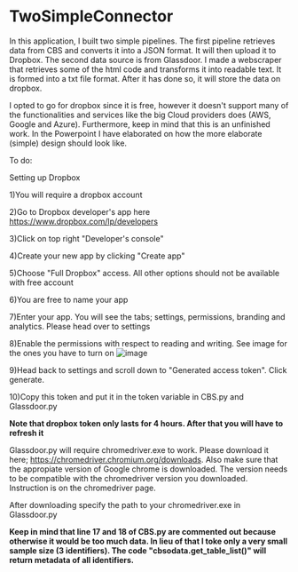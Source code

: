 # TwoSimpleConnector

In this application, I built two simple pipelines. The first pipeline retrieves data from CBS and converts it into a JSON format. It will then upload it to Dropbox. The second data source is from Glassdoor. I made a webscraper that retrieves some of the html code and transforms it into readable text. It is formed into a txt file format. After it has done so, it will store the data on dropbox. 

I opted to go for dropbox since it is free, however it doesn't support many of the functionalities and services like the big Cloud providers does (AWS, Google and Azure). Furthermore, keep in mind that this is an unfinished work. In the Powerpoint I have elaborated on how the more elaborate (simple) design should look like. 

To do:

Setting up Dropbox

1)You will require a dropbox account

2)Go to Dropbox developer's app here https://www.dropbox.com/lp/developers

3)Click on top right "Developer's console"

4)Create your new app by clicking "Create app"

5)Choose "Full Dropbox" access. All other options should not be available with free account

6)You are free to name your app

7)Enter your app. You will see the tabs; settings, permissions, branding and analytics. Please head over to settings

8)Enable the permissions with respect to reading and writing. See image for the ones you have to turn on
![image](https://user-images.githubusercontent.com/52888356/184003935-a8bd4b33-dc8f-4de4-a142-1fe17c94670c.png)

9)Head back to settings and scroll down to "Generated access token". Click generate.

10)Copy this token and put it in the token variable in CBS.py and Glassdoor.py

**Note that dropbox token only lasts for 4 hours. After that you will have to refresh it**


Glassdoor.py will require chromedriver.exe to work. Please download it here; https://chromedriver.chromium.org/downloads. Also make sure that the appropiate version of Google chrome is downloaded. The version needs to be compatible with the chromedriver version you downloaded. Instruction is on the chromedriver page.

After downloading specify the path to your chromedriver.exe in Glassdoor.py

**Keep in mind that line 17 and 18 of CBS.py are commented out because otherwise it would be too much data. In lieu of that I toke only a very small sample size (3 identifiers). The code "cbsodata.get_table_list()" will return metadata of all identifiers.**
















